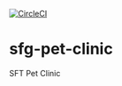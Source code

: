 [![CircleCI](https://circleci.com/gh/Kalmaasaly/sfg-pet-clinic/tree/circleci-project-setup.svg?style=svg)](https://circleci.com/gh/Kalmaasaly/sfg-pet-clinic/tree/circleci-project-setup)

# sfg-pet-clinic
SFT Pet Clinic
